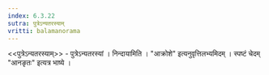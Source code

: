 ```yaml
---
index: 6.3.22
sutra: पुत्रेऽन्यतरस्याम्
vritti: balamanorama
---
```


<<पुत्रेऽन्यतरस्याम्>> - पुत्रेऽन्यतरस्यां । निन्दायामिति । "आक्रोशे" इत्यनुवृत्तिलभ्यमिदम् । स्पष्टं चेदम् "आनङृतः" इत्यत्र भाष्ये ।